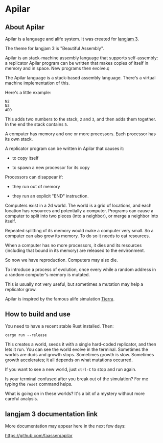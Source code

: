 # Apilar

## About Apilar

Apilar is a language and alife system. It was created for [langjam
3](https://github.com/langjam/jam0003).

The theme for langjam 3 is "Beautiful Assembly".

Apilar is an stack-machine assembly language that supports self-assembly: a
replicator Apilar program can be written that makes copies of itself in memory
and in space. New programs then evolve.q

The Apilar language is a stack-based assembly language. There's a virtual
machine implementation of this.

Here's a little example:

```
N2
N3
ADD
```

This adds two numbers to the stack, `2` and `3`, and then adds them together.
In the end the stack contains `5`.

A computer has memory and one or more processors. Each processor has its own
stack.

A replicator program can be written in Apilar that causes it:

- to copy itself

- to spawn a new processor for its copy

Processors can disappear if:

- they run out of memory

- they run an explicit "END" instruction.

Computers exist in a 2d world. The world is a grid of locations, and each
location has resources and potentially a computer. Programs can cause a
computer to split into two pieces (into a neighbor), or merge a neighbor into
itself.

Repeated splitting of its memory would make a computer very small. So a
computer can also grow its memory. To do so it needs to eat resources.

When a computer has no more processors, it dies and its resources (including
that bound in its memory) are released to the environment.

So now we have reproduction. Computers may also die.

To introduce a process of evolution, once every while a random address in a
random computer's memory is mutated.

This is usually not very useful, but sometimes a mutation may help a replicator
grow.

Apilar is inspired by the famous alife simulation
[Tierra](<https://en.wikipedia.org/wiki/Tierra_(computer_simulation)>).

## How to build and use

You need to have a recent stable Rust installed. Then:

```
cargo run --release
```

This creates a world, seeds it with a single hard-coded replicator, and then
lets it run. You can see the world evolve in the terminal. Sometimes the worlds
are duds and growth stops. Sometimes growth is slow. Sometimes growth
accelerates; it all depends on what mutations occurred.

If you want to see a new world, just `ctrl-C` to stop and run again.

Is your terminal confused after you break out of the simulation? For me typing
the `reset` command helps.

What is going on in these worlds? It's a bit of a mystery without more careful
analysis.

## langjam 3 documentation link

More documentation may appear here in the next few days:

https://github.com/faassen/apilar
